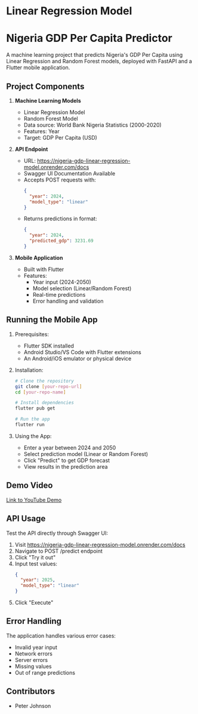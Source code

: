 # Linear Regression Model 
# Nigeria GDP Per Capita Predictor

A machine learning project that predicts Nigeria's GDP Per Capita using Linear Regression and Random Forest models, deployed with FastAPI and a Flutter mobile application.

## Project Components

1. **Machine Learning Models**
   - Linear Regression Model
   - Random Forest Model
   - Data source: World Bank Nigeria Statistics (2000-2020)
   - Features: Year
   - Target: GDP Per Capita (USD)

2. **API Endpoint**
   - URL: https://nigeria-gdp-linear-regression-model.onrender.com/docs
   - Swagger UI Documentation Available
   - Accepts POST requests with:
     ```json
     {
       "year": 2024,
       "model_type": "linear"
     }
     ```
   - Returns predictions in format:
     ```json
     {
       "year": 2024,
       "predicted_gdp": 3231.69
     }
     ```

3. **Mobile Application**
   - Built with Flutter
   - Features:
     - Year input (2024-2050)
     - Model selection (Linear/Random Forest)
     - Real-time predictions
     - Error handling and validation

## Running the Mobile App

1. Prerequisites:
   - Flutter SDK installed
   - Android Studio/VS Code with Flutter extensions
   - An Android/iOS emulator or physical device

2. Installation:
   ```bash
   # Clone the repository
   git clone [your-repo-url]
   cd [your-repo-name]

   # Install dependencies
   flutter pub get

   # Run the app
   flutter run
   ```

3. Using the App:
   - Enter a year between 2024 and 2050
   - Select prediction model (Linear or Random Forest)
   - Click "Predict" to get GDP forecast
   - View results in the prediction area

## Demo Video

[Link to YouTube Demo](https://youtu.be/ER-fepmiVhM)

## API Usage

Test the API directly through Swagger UI:
1. Visit https://nigeria-gdp-linear-regression-model.onrender.com/docs
2. Navigate to POST /predict endpoint
3. Click "Try it out"
4. Input test values:
   ```json
   {
     "year": 2025,
     "model_type": "linear"
   }
   ```
5. Click "Execute"

## Error Handling

The application handles various error cases:
- Invalid year input
- Network errors
- Server errors
- Missing values
- Out of range predictions

## Contributors
- Peter Johnson
